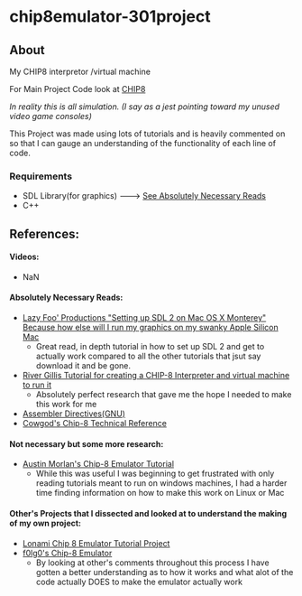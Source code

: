# chip8emulator-301project
## About
My CHIP8 interpretor /virtual machine  
  
For Main Project Code look at [CHIP8](https://github.com/je-el/chip8emulator-301project/tree/main/CHIP8)  
  
*In reality this is all simulation.* *(I say as a jest pointing toward my unused video game consoles)*  
  
This Project was made using lots of tutorials and is heavily commented on so that I can gauge an understanding of the functionality of each line of code. 

### Requirements
- SDL Library(for graphics) ---> [See Absolutely Necessary Reads](#absolutely-necessary-reads)
- C++

## References:
#### Videos: 
- NaN  
#### Absolutely Necessary Reads:
- [Lazy Foo' Productions "Setting up SDL 2 on Mac OS X Monterey" Because how else will I run my graphics on my swanky Apple Silicon Mac](https://lazyfoo.net/tutorials/SDL/01_hello_SDL/mac/index.php)
    - Great read, in depth tutorial in how to set up SDL 2 and get to actually work compared to all the other tutorials that jsut say download it and be gone.
- [River Gillis Tutorial for creating a CHIP-8 Interpreter and virtual machine to run it](https://riv.dev/emulating-a-computer-part-1/)
    - Absolutely perfect research that gave me the hope I needed to make this work for me
- [Assembler Directives(GNU)](https://ftp.gnu.org/old-gnu/Manuals/gas-2.9.1/html_chapter/as_7.html)
- [Cowgod's Chip-8 Technical Reference](http://devernay.free.fr/hacks/chip8/C8TECH10.HTM) 

#### Not necessary but some more research:
- [Austin Morlan's Chip-8 Emulator Tutorial](https://austinmorlan.com/posts/chip8_emulator/)
    - While this was useful I was beginning to get frustrated with only reading tutorials meant to run on windows machines, I had a harder time finding information on how to make this work on Linux or Mac

#### Other's Projects that I dissected and looked at to understand the making of my own project:
- [Lonami Chip 8 Emulator Tutorial Project](https://github.com/Lonami/chip8-asm64-emu)
- [f0lg0's Chip-8 Emulator](https://github.com/f0lg0/CHIP-8) 
    - By looking at other's comments throughout this process I have gotten a better understanding as to how it works and what alot of the code actually DOES to make the emulator actually work

